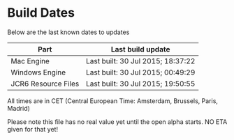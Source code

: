 # Build Dates

Below are the last known dates to updates

Part | Last build update
-----|-----
Mac Engine | Last built: 30 Jul 2015; 18:37:22
Windows Engine | Last built: 30 Jul 2015; 00:49:29
JCR6 Resource Files | Last built: 30 Jul 2015; 19:50:55
All times are in CET (Central European Time: Amsterdam, Brussels, Paris, Madrid)


Please note this file has no real value yet until the open alpha starts. NO ETA given for that yet!

